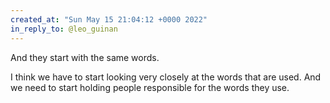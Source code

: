 ```yaml
---
created_at: "Sun May 15 21:04:12 +0000 2022"
in_reply_to: @leo_guinan
---
```


And they start with the same words.

I think we have to start looking very closely at the words that are used. And we need to start holding people responsible for the words they use.